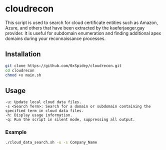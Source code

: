 # cloudrecon
This script is used to search for cloud certificate entities such as Amazon, Azure, and others that have been extracted by the kaeferjaeger.gay provider. It is useful for subdomain enumeration and finding additional apex domains during your reconnaissance processes.
## Installation
```bash
git clone https://github.com/0xSpidey/cloudrecon.git
cd cloudrecon
chmod +x main.sh
```
## Usage
    -u: Update local cloud data files.
    -s <Search Term>: Search for a domain or subdomain containing the specified term in cloud data files.
    -h: Display usage information.
    -q: Run the script in silent mode, suppressing all output.
### Example 
```bash
./cloud_data_search.sh -u -s Company_Name
```
